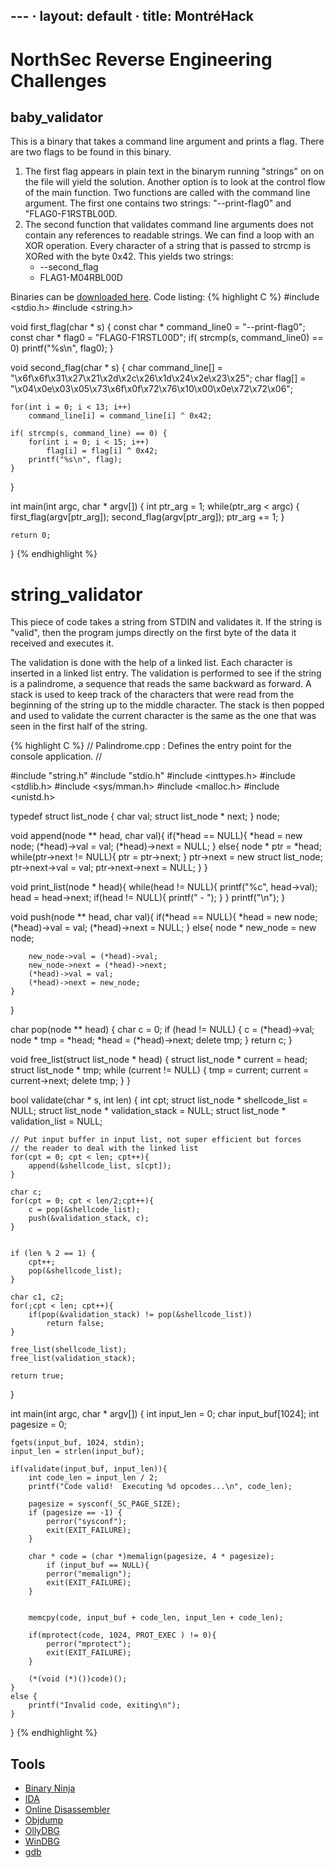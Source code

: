 ---                                                                                                                                                                                                                                      ·
layout: default                                                                                                                                                                                                                          ·
title: MontréHack
---

# NorthSec Reverse Engineering Challenges

## baby_validator
This is a binary that takes a command line argument and prints a flag. There
are two flags to be found in this binary.

1. The first flag appears in plain text in the binarym running "strings" on
   on the file will yield the solution. Another option is to look at the
   control flow of the main function. Two functions are called with the command
   line argument. The first one contains two strings: "--print-flag0" and
   "FLAG0-F1RSTBL00D.
2. The second function that validates command line arguments does not contain
   any references to readable strings. We can find a loop with an XOR
   operation. Every character of a string that is passed to strcmp is XORed
   with the byte 0x42. This yields two strings:
   * --second_flag
   * FLAG1-M04RBL00D

Binaries can be [downloaded here](goo.gl/GHzKek).
Code listing:
{% highlight C %}
#include <stdio.h>
#include <string.h>

void first_flag(char * s) {
	const char * command_line0 = "--print-flag0";
	const char * flag0 = "FLAG0-F1RSTL00D";
	if( strcmp(s, command_line0) == 0)
		printf("%s\n", flag0);
}

void second_flag(char * s) {
	char command_line[] = "\x6f\x6f\x31\x27\x21\x2d\x2c\x26\x1d\x24\x2e\x23\x25";
	char flag[] = "\x04\x0e\x03\x05\x73\x6f\x0f\x72\x76\x10\x00\x0e\x72\x72\x06";

	for(int i = 0; i < 13; i++)
		command_line[i] = command_line[i] ^ 0x42;

	if( strcmp(s, command_line) == 0) {
		for(int i = 0; i < 15; i++)
			flag[i] = flag[i] ^ 0x42;
		printf("%s\n", flag);
	}
}

int main(int argc, char * argv[])
{
	int ptr_arg = 1;
	while(ptr_arg < argc) {
		first_flag(argv[ptr_arg]);
		second_flag(argv[ptr_arg]);
		ptr_arg += 1;
	}

	return 0;
}
{% endhighlight %}

# string_validator
This piece of code takes a string from STDIN and validates it. If the string is
"valid", then the program jumps directly on the first byte of the data it
received and executes it.

The validation is done with the help of a linked list. Each character is
inserted in a linked list entry. The validation is performed to see if the
string is a palindrome, a sequence that reads the same backward as forward.
A stack is used to keep track of the characters that were read from the
beginning of the string up to the middle character. The stack is then popped
and used to validate the current character is the same as the one that was seen
in the first half of the string.


{% highlight C %}
// Palindrome.cpp : Defines the entry point for the console application.
//

#include "string.h"
#include "stdio.h"
#include <inttypes.h>
#include <stdlib.h>
#include <sys/mman.h>
#include <malloc.h>
#include <unistd.h>

typedef struct list_node {
	char val;
	struct list_node * next;
} node;

void append(node ** head, char val){
	if(*head == NULL){
		*head = new node;
		(*head)->val = val;
		(*head)->next = NULL;
	}
	else{
		node * ptr = *head;
		while(ptr->next != NULL){
			ptr = ptr->next;
		}
		ptr->next = new struct list_node;
		ptr->next->val = val;
		ptr->next->next = NULL;
	}
}

void print_list(node * head){
	while(head != NULL){
		printf("%c", head->val);
		head = head->next;
		if(head != NULL){
			printf(" - ");
		}
	}
	printf("\n");
}

void push(node ** head, char val){
	if(*head == NULL){
		*head = new node;
		(*head)->val = val;
		(*head)->next = NULL;
	}
	else{
		node * new_node = new node;
	
		new_node->val = (*head)->val;
		new_node->next = (*head)->next;
		(*head)->val = val;
		(*head)->next = new_node;
	}
}

char pop(node ** head) {
	char c = 0;
	if (head != NULL) {
		c = (*head)->val;
		node * tmp = *head;
		*head = (*head)->next;
		delete tmp;
	}
	return c;
}

void free_list(struct list_node * head) {
	struct list_node * current = head;
	struct list_node * tmp;
	while (current != NULL)	{
		tmp = current;
		current = current->next;
		delete tmp;
	}
}

bool validate(char * s, int len) {
	int cpt;
	struct list_node * shellcode_list = NULL;
	struct list_node * validation_stack = NULL;
	struct list_node * validation_list = NULL;

	// Put input buffer in input list, not super efficient but forces 
	// the reader to deal with the linked list
	for(cpt = 0; cpt < len; cpt++){
		append(&shellcode_list, s[cpt]);
	}
	
	char c;
	for(cpt = 0; cpt < len/2;cpt++){
		c = pop(&shellcode_list);
		push(&validation_stack, c);
	}


	if (len % 2 == 1) {
		cpt++;
		pop(&shellcode_list);
	}

	char c1, c2;
	for(;cpt < len; cpt++){
		if(pop(&validation_stack) != pop(&shellcode_list))
			return false;
	}

	free_list(shellcode_list);
	free_list(validation_stack);

	return true;
}

int main(int argc, char * argv[])
{
	int input_len = 0;
	char input_buf[1024];
	int pagesize = 0;

	fgets(input_buf, 1024, stdin);
	input_len = strlen(input_buf);

	if(validate(input_buf, input_len)){
		int code_len = input_len / 2;
		printf("Code valid!  Executing %d opcodes...\n", code_len);

		pagesize = sysconf(_SC_PAGE_SIZE);
		if (pagesize == -1) {
			perror("sysconf");
			exit(EXIT_FAILURE);
		}

		char * code = (char *)memalign(pagesize, 4 * pagesize);
	        if (input_buf == NULL){
			perror("memalign");
			exit(EXIT_FAILURE);
		}		
		

		memcpy(code, input_buf + code_len, input_len + code_len);

		if(mprotect(code, 1024, PROT_EXEC ) != 0){
			perror("mprotect");
			exit(EXIT_FAILURE);
		}

		(*(void (*)())code)();
	}
	else {
		printf("Invalid code, exiting\n");
	}
}
{% endhighlight %}

Tools
-----
* [Binary Ninja](https://binary.ninja/)
* [IDA](https://www.hex-rays.com/products/ida/)
* [Online Disassembler](http://onlinedisassembler.com/)
* [Objdump](https://sourceware.org/binutils/docs/binutils/objdump.html)
* [OllyDBG](http://ollydbg.de/ )
* [WinDBG](https://developer.microsoft.com/en-us/windows/hardware/windows-driver-kit)
* [gdb](https://www.gnu.org/software/gdb/)

